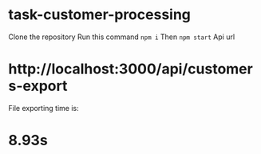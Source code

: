# task-customer-processing

Clone the repository
Run this command `npm i`
Then `npm start`
Api url 
# http://localhost:3000/api/customers-export
File exporting time is:
# 8.93s
